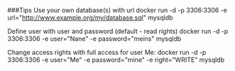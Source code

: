 ###Tips
Use your own database(s) with url
docker run -d -p 3306:3306 -e url="http://www.example.org/my/database.sql" mysqldb

Define user with user and password (default - read rights)
docker run -d -p 3306:3306 -e user="Nane" -e password="meins" mysqldb

Change access rights with full access for user Me:
docker run -d -p 3306:3306 -e user="Me" -e password="mine" -e right="WRITE" mysqldb